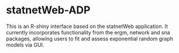 statnetWeb-ADP
==============

This is an R-shiny interface based on the statnetWeb application. It currently incorporates functionality from the ergm, network and sna packages, allowing users to fit and assess exponential random graph models via GUI.

